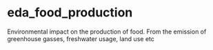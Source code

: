 # eda_food_production
Environmental impact on the production of food. From the emission of greenhouse gasses, freshwater usage, land use etc
